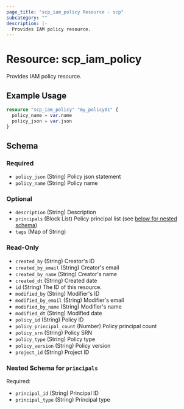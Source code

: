 ```yaml
---
page_title: "scp_iam_policy Resource - scp"
subcategory: ""
description: |-
  Provides IAM policy resource.
---
```


# Resource: scp_iam_policy

Provides IAM policy resource.


## Example Usage

```terraform
resource "scp_iam_policy" "my_policy01" {
  policy_name = var.name
  policy_json = var.json
}
```

<!-- schema generated by tfplugindocs -->
## Schema

### Required

- `policy_json` (String) Policy json statement
- `policy_name` (String) Policy name

### Optional

- `description` (String) Description
- `principals` (Block List) Policy principal list (see [below for nested schema](#nestedblock--principals))
- `tags` (Map of String)

### Read-Only

- `created_by` (String) Creator's ID
- `created_by_email` (String) Creator's email
- `created_by_name` (String) Creator's name
- `created_dt` (String) Created date
- `id` (String) The ID of this resource.
- `modified_by` (String) Modifier's ID
- `modified_by_email` (String) Modifier's email
- `modified_by_name` (String) Modifier's name
- `modified_dt` (String) Modified date
- `policy_id` (String) Policy ID
- `policy_principal_count` (Number) Policy principal count
- `policy_srn` (String) Policy SRN
- `policy_type` (String) Policy type
- `policy_version` (String) Policy version
- `project_id` (String) Project ID

<a id="nestedblock--principals"></a>
### Nested Schema for `principals`

Required:

- `principal_id` (String) Principal ID
- `principal_type` (String) Principal type
